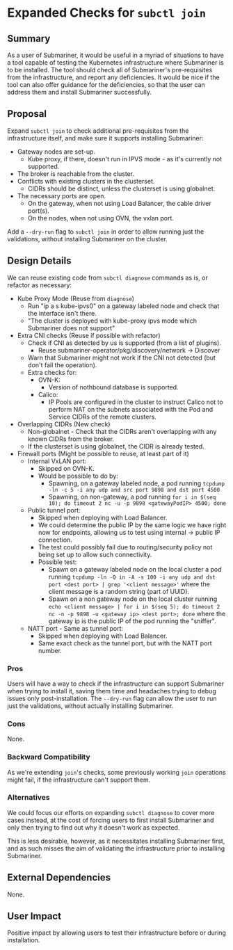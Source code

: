# Expanded Checks for `subctl join`

## Summary

As a user of Submariner, it would be useful in a myriad of situations to have a tool capable of testing the Kubernetes infrastructure
where Submariner is to be installed.
The tool should check all of Submariner's pre-requisites from the infrastructure, and report any deficiencies.
It would be nice if the tool can also offer guidance for the deficiencies, so that the user can address them and install Submariner successfully.

## Proposal

Expand `subctl join` to check additional pre-requisites from the infrastructure itself, and make sure it supports installing Submariner:

* Gateway nodes are set-up.
  * Kube proxy, if there, doesn't run in IPVS mode - as it's currently not supported.
* The broker is reachable from the cluster.
* Conflicts with existing clusters in the clusterset.
  * CIDRs should be distinct, unless the clusterset is using globalnet.
* The necessary ports are open.
  * On the gateway, when not using Load Balancer, the cable driver port(s).
  * On the nodes, when not using OVN, the vxlan port.

Add a `--dry-run` flag to `subctl join` in order to allow running just the validations, without installing Submariner on the cluster.

## Design Details

We can reuse existing code from `subctl diagnose` commands as is, or refactor as necessary:

* Kube Proxy Mode (Reuse from `diagnose`)
  * Run "ip a s kube-ipvs0" on a gateway labeled node and check that the interface isn't there.
  * "The cluster is deployed with kube-proxy ipvs mode which Submariner does not support"
* Extra CNI checks (Reuse if possible with refactor)
  * Check if CNI as detected by us is supported (from a list of plugins).
    * Reuse submariner-operator/pkg/discovery/network -> Discover
  * Warn that Submariner might not work if the CNI not detected (but don't fail the operation).
  * Extra checks for:
    * OVN-K:
      * Version of nothbound database is supported.
    * Calico:
      * IP Pools are configured in the cluster to instruct Calico not to perform NAT on the subnets associated with the Pod and Service
        CIDRs of the remote clusters.
* Overlapping CIDRs (New check)
  * Non-globalnet - Check that the CIDRs aren't overlapping with any known CIDRs from the broker.
  * If the clusterset is using globalnet, the CIDR is already tested.
* Firewall ports (Might be possible to reuse, at least part of it)
  * Internal VxLAN port:
    * Skipped on OVN-K.
    * Would be possible to do by:
      * Spawning, on a gateway labeled node, a pod running `tcpdump -ln -c 5 -i any udp and src port 9898 and dst port 4500`
      * Spawning, on non-gateway, a pod running `for i in $(seq 10); do timeout 2 nc -u -p 9898 <gatewayPodIP> 4500; done`
  * Public tunnel port:
    * Skipped when deploying with Load Balancer.
    * We could determine the public IP by the same logic we have right now for endpoints,
      allowing us to test using internal -> public IP connection.
    * The test could possibly fail due to routing/security policy not being set up to allow such connectivity.
    * Possible test:
      * Spawn on a gateway labeled node on the local cluster a pod running
        `tcpdump -ln -Q in -A -s 100 -i any udp and dst port <dest port> | grep '<client message>'`
        where the client message is a random string (part of UUID).
      * Spawn on a non gateway node on the local cluster running
        `echo <client message> | for i in $(seq 5); do timeout 2 nc -n -p 9898 -u <gateway ip> <dest port>; done`
        where the gateway ip is the public IP of the pod running the "sniffer".
  * NATT port - Same as tunnel port:
    * Skipped when deploying with Load Balancer.
    * Same exact check as the tunnel port, but with the NATT port number.

### Pros

Users will have a way to check if the infrastructure can support Submariner when trying to install it, saving them time and
headaches trying to debug issues only post-installation.
The `--dry-run` flag can allow the user to run just the validations, without actually installing Submariner.

### Cons

None.

### Backward Compatibility

As we're extending `join`'s checks, some previously working `join` operations might fail, if the infrastructure can't support them.

### Alternatives

We could focus our efforts on expanding `subctl diagnose` to cover more cases instead, at the cost of forcing users to first install
Submariner and only then trying to find out why it doesn't work as expected.

This is less desirable, however, as it necessitates installing Submariner first, and as such misses the aim of validating the
infrastructure prior to installing Submariner.

## External Dependencies

None.

## User Impact

Positive impact by allowing users to test their infrastructure before or during installation.
